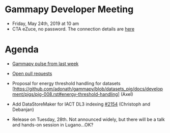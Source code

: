 # Gammapy Developer Meeting

* Friday, May 24th, 2019 at 10 am
* CTA eZuce, no password.  The connection details are [here](../ezuce.txt)

# Agenda

* [Gammapy pulse from last week](https://github.com/gammapy/gammapy/pulse)
* [Open pull requests](https://github.com/gammapy/gammapy/pulls)

* Proposal for energy threshold handling for datasets [https://github.com/adonath/gammapy/blob/datasets_pig/docs/development/pigs/pig-008.rst#energy-threshold-handling] (Axel)
* Add DataStoreMaker for IACT DL3 indexing [#2154](https://github.com/gammapy/gammapy/pull/2154) (Christoph and Debanjan)
* Release on Tuesday, 28th. Not announced widely, but there will be a talk and hands-on session in Lugano...OK?